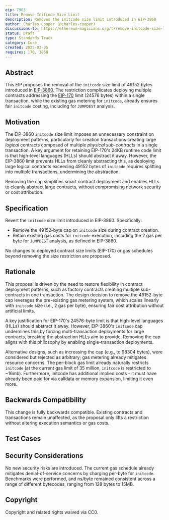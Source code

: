 ```yaml
---
eip: 7903
title: Remove Initcode Size Limit
description: Removes the initcode size limit introduced in EIP-3860
author: Charles Cooper (@charles-cooper)
discussions-to: https://ethereum-magicians.org/t/remove-initcode-size-limit/23066
status: Draft
type: Standards Track
category: Core
created: 2025-03-05
requires: 170, 3860
---
```


## Abstract

This EIP proposes the removal of the `initcode` size limit of 49152 bytes introduced in [EIP-3860](./eip-3860). The restriction complicates deploying multiple contracts addressing the [EIP-170](./eip-170) limit (24576 bytes) within a single transaction, while the existing gas metering for `initcode`, already ensures fair `initcode` costing, including for `JUMPDEST` analysis.

## Motivation

The EIP-3860 `initcode` size limit imposes an unnecessary constraint on deployment patterns, particularly for creation transactions creating large _logical_ contracts composed of multiple _physical sub-contracts_ in a single transaction.
A key argument for retaining EIP-170's 24KB runtime code limit is that high-level languages (HLLs) should abstract it away.
However, the EIP-3860 limit prevents HLLs from cleanly abstracting this, as deploying large logical contracts exceeding 49152 bytes of `initcode` requires splitting into multiple transactions, undermining the abstraction.

Removing the cap simplifies smart contract deployment and enables HLLs to cleanly abstract large contracts, without compromising network security or cost attribution.

## Specification

Revert the `initcode` size limit introduced in EIP-3860. Specifically:

- Remove the 49152-byte cap on `initcode` size during contract creation.
- Retain existing gas costs for `initcode` execution, including the 2 gas per byte for `JUMPDEST` analysis, as defined in EIP-3860.

No changes to deployed contract size limits (EIP-170) or gas schedules beyond removing the size restriction are proposed.

## Rationale

This proposal is driven by the need to restore flexibility in contract deployment patterns, such as factory contracts creating multiple sub-contracts in one transaction. The design decision to remove the 49152-byte cap leverages the pre-existing gas metering system, which scales linearly with `initcode` size (i.e., 2 gas per byte), ensuring fair cost attribution without artificial limits.

A key justification for EIP-170's 24576-byte limit is that high-level languages (HLLs) should abstract it away. However, EIP-3860's `initcode` cap undermines this by forcing multi-transaction deployments for large contracts, breaking the abstraction HLLs aim to provide. Removing the cap aligns with this philosophy by enabling single-transaction deployments.

Alternative designs, such as increasing the cap (e.g., to 98304 bytes), were considered but rejected as arbitrary; gas metering already mitigates resource concerns. The per-block gas limit already naturally restricts `initcode` (at the current gas limit of 35 million, `initcode` is restricted to ~16mb). Furthermore, initcode has additional implied costs - it must have already been paid for via calldata or memory expansion, limiting it even more.

## Backwards Compatibility

This change is fully backwards compatible. Existing contracts and transactions remain unaffected, as the proposal only lifts a restriction without altering execution semantics or gas costs.

## Test Cases

## Security Considerations

No new security risks are introduced. The current gas schedule already mitigates denial-of-service concerns by charging per-byte for `initcode`. Benchmarks were performed, and ns/byte remained consistent across a range of different bytecodes, ranging from 128 bytes to 15MB.

## Copyright

Copyright and related rights waived via CC0.
